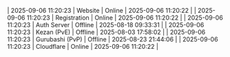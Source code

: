 | 2025-09-06 11:20:23 | Website | Online | 2025-09-06 11:20:22 |
| 2025-09-06 11:20:23 | Registration | Online | 2025-09-06 11:20:22 |
| 2025-09-06 11:20:23 | Auth Server | Offline | 2025-08-18 09:33:31 |
| 2025-09-06 11:20:23 | Kezan (PvE) | Offline | 2025-08-03 17:58:02 |
| 2025-09-06 11:20:23 | Gurubashi (PvP) | Offline | 2025-08-23 21:44:06 |
| 2025-09-06 11:20:23 | Cloudflare | Online | 2025-09-06 11:20:22 |
